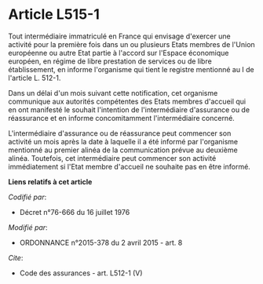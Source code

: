# Article L515-1

Tout intermédiaire immatriculé en France qui envisage d'exercer une activité pour la première fois dans un ou plusieurs Etats
membres de l'Union européenne ou autre Etat partie à l'accord sur l'Espace économique européen, en régime de libre prestation
de services ou de libre établissement, en informe l'organisme qui tient le registre mentionné au I de l'article L. 512-1. 

Dans un délai d'un mois suivant cette notification, cet organisme communique aux autorités compétentes des Etats membres
d'accueil qui en ont manifesté le souhait l'intention de l'intermédiaire d'assurance ou de réassurance et en informe
concomitamment l'intermédiaire concerné. 

L'intermédiaire d'assurance ou de réassurance peut commencer son activité un mois après la date à laquelle il a été informé
par l'organisme mentionné au premier alinéa de la communication prévue au deuxième alinéa. Toutefois, cet intermédiaire peut
commencer son activité immédiatement si l'Etat membre d'accueil ne souhaite pas en être informé.

**Liens relatifs à cet article**

_Codifié par_:

  - Décret n°76-666 du 16 juillet 1976

_Modifié par_:

  - ORDONNANCE n°2015-378 du 2 avril 2015 - art. 8

_Cite_:

  - Code des assurances - art. L512-1 (V)
